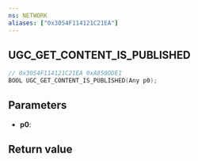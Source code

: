 ```yaml
---
ns: NETWORK
aliases: ["0x3054F114121C21EA"]
---
```

## UGC_GET_CONTENT_IS_PUBLISHED

```c
// 0x3054F114121C21EA 0xA850DDE1
BOOL UGC_GET_CONTENT_IS_PUBLISHED(Any p0);
```

## Parameters
* **p0**: 

## Return value
